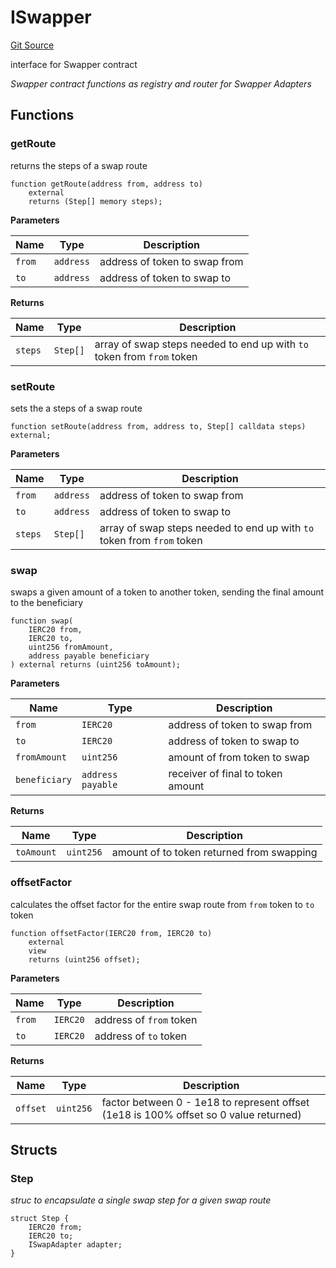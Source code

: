 # ISwapper
[Git Source](https://github.com/seamless-protocol/ilm/blob/48784a426e4cb443b1c1c50d60f0a500ac8f6c1a/src/interfaces/ISwapper.sol)

interface for Swapper contract

*Swapper contract functions as registry and router for Swapper Adapters*


## Functions
### getRoute

returns the steps of a swap route


```solidity
function getRoute(address from, address to)
    external
    returns (Step[] memory steps);
```
**Parameters**

|Name|Type|Description|
|----|----|-----------|
|`from`|`address`|address of token to swap from|
|`to`|`address`|address of token to swap to|

**Returns**

|Name|Type|Description|
|----|----|-----------|
|`steps`|`Step[]`|array of swap steps needed to end up with `to` token from `from` token|


### setRoute

sets the a steps of a swap route


```solidity
function setRoute(address from, address to, Step[] calldata steps) external;
```
**Parameters**

|Name|Type|Description|
|----|----|-----------|
|`from`|`address`|address of token to swap from|
|`to`|`address`|address of token to swap to|
|`steps`|`Step[]`| array of swap steps needed to end up with `to` token from `from` token|


### swap

swaps a given amount of a token to another token, sending the final amount to the beneficiary


```solidity
function swap(
    IERC20 from,
    IERC20 to,
    uint256 fromAmount,
    address payable beneficiary
) external returns (uint256 toAmount);
```
**Parameters**

|Name|Type|Description|
|----|----|-----------|
|`from`|`IERC20`|address of token to swap from|
|`to`|`IERC20`|address of token to swap to|
|`fromAmount`|`uint256`|amount of from token to swap|
|`beneficiary`|`address payable`|receiver of final to token amount|

**Returns**

|Name|Type|Description|
|----|----|-----------|
|`toAmount`|`uint256`|amount of to token returned from swapping|


### offsetFactor

calculates the offset factor for the entire swap route from `from` token to `to` token


```solidity
function offsetFactor(IERC20 from, IERC20 to)
    external
    view
    returns (uint256 offset);
```
**Parameters**

|Name|Type|Description|
|----|----|-----------|
|`from`|`IERC20`|address of `from` token|
|`to`|`IERC20`|address of `to` token|

**Returns**

|Name|Type|Description|
|----|----|-----------|
|`offset`|`uint256`|factor between 0 - 1e18 to represent offset (1e18 is 100% offset so 0 value returned)|


## Structs
### Step
*struc to encapsulate a single swap step for a given swap route*


```solidity
struct Step {
    IERC20 from;
    IERC20 to;
    ISwapAdapter adapter;
}
```

